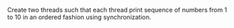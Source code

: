 Create two threads such that each thread print sequence of numbers from 1 to 10 in an ordered fashion using synchronization.
